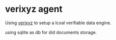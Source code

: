 # verixyz agent
Using [verixyz](verixyz.github.io) to setup a lcoal verifiable data engine.

using sqlite as db for did documents storage.


